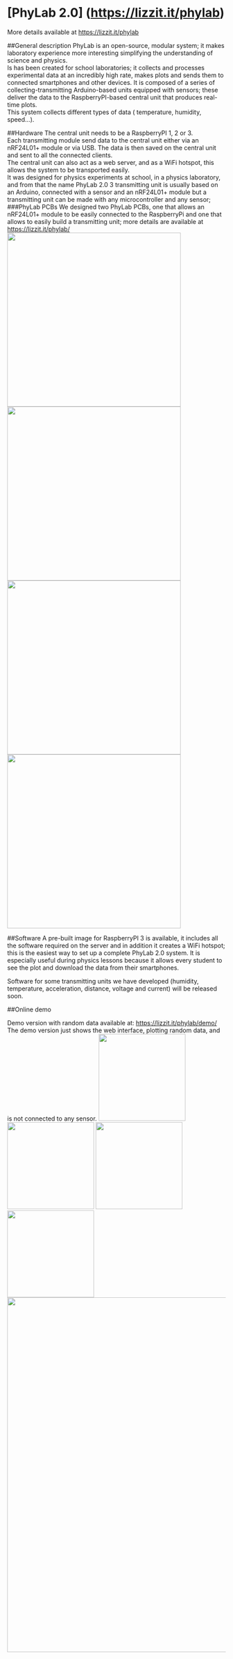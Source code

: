 # [PhyLab 2.0] (https://lizzit.it/phylab)

More details available at https://lizzit.it/phylab

##General description
PhyLab is an open-source, modular system; it makes laboratory experience more interesting simplifying the understanding of science and physics.  
Is has been created for school laboratories; it collects and processes experimental data at an incredibly high rate, makes plots and sends them to connected smartphones and other devices. It is composed of a series of collecting-transmitting Arduino-based units equipped with sensors; these deliver the data to the RaspberryPI-based central unit that produces real-time plots.  
This system collects  different types of data ( temperature, humidity, speed…).

##Hardware
The central unit needs to be a RaspberryPI 1, 2 or 3.  
Each transmitting module send data to the central unit either via an nRF24L01+ module or via USB.
The data is then saved on the central unit and sent to all the connected clients.  
The central unit can also act as a web server, and as a WiFi hotspot, this allows the system to be transported easily.  
It was designed for physics experiments at school, in a physics laboratory, and from that the name PhyLab 2.0
3 transmitting unit is usually based on an Arduino, connected with a sensor and an nRF24L01+ module but a transmitting unit can be made with any microcontroller and any sensor;  
###PhyLab PCBs
We designed two PhyLab PCBs, one that allows an nRF24L01+ module to be easily connected to the RaspberryPi and one that allows to easily build a transmitting unit; more details are available at https://lizzit.it/phylab/  
<img src="http://i.imgur.com/BDOgZFu.jpg" width=400px/>
<img src="http://i.imgur.com/aqlaFSg.jpg" width=400px/>
<img src="http://i.imgur.com/2D74W3K.jpg" width=400px/>
<img src="http://i.imgur.com/K00j45U.jpg" width=400px/>

##Software
A pre-built image for RaspberryPI 3 is available, it includes all the software required on the server and in addition it creates a WiFi hotspot; this is the easiest way to set up a complete PhyLab 2.0 system.
It is especially useful during physics lessons because it allows every student to see the plot and download the data from their smartphones.  

Software for some transmitting units we have developed (humidity, temperature, acceleration, distance, voltage and current) will be released soon.  

##Online demo

Demo version with random data available at: https://lizzit.it/phylab/demo/  
The demo version just shows the web interface, plotting random data, and is not connected to any sensor.
<img src="http://i.imgur.com/mhHIL1G.png" width=200px/>
<img src="http://i.imgur.com/1rWJHnS.png" width=200px/>
<img src="http://i.imgur.com/liXiX2X.png" width=200px/>
<img src="http://i.imgur.com/78djOSZ.png" width=200px/>
<img src="http://i.imgur.com/eIriPYH.png" width=816px/>
